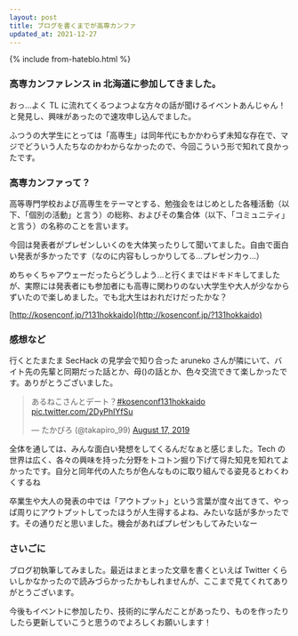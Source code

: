```yaml
---
layout: post
title: ブログを書くまでが高専カンファ
updated_at: 2021-12-27
---
```


{% include from-hateblo.html %}

### 高専カンファレンス in 北海道に参加してきました。

おっ…よく TL に流れてくるつよつよな方々の話が聞けるイベントあんじゃん！  と発見し、興味があったので速攻申し込んでました。

ふつうの大学生にとっては「高専生」は同年代にもかかわらず未知な存在で、マジでどういう人たちなのかわからなかったので、今回こういう形で知れて良かったです。

### 高専カンファって？

高等専門学校および高専生をテーマとする、勉強会をはじめとした各種活動（以下、「個別の活動」と言う）の総称、およびその集合体（以下、「コミュニティ」と言う）の名称のことを言います。

今回は発表者がプレゼンしいくのを大体笑ったりして聞いてました。自由で面白い発表が多かったです（なのに内容もしっかりしてる…プレゼン力ゥ…）

めちゃくちゃアウェーだったらどうしよう…と行くまではドキドキしてましたが、実際には発表者にも参加者にも高専に関わりのない大学生や大人が少なからずいたので楽しめました。でも北大生はおれだけだったかな？

[http://kosenconf.jp/?131hokkaido](http://kosenconf.jp/?131hokkaido)

### 感想など

行くとたまたま SecHack の見学会で知り合った aruneko さんが隣にいて、バイト先の先輩と同期だった話とか、母()の話とか、色々交流できて楽しかったです。ありがとうございました。

<blockquote class="twitter-tweet"><p lang="ja" dir="ltr">あるねこさんとデート？<a href="https://twitter.com/hashtag/kosenconf131hokkaido?src=hash&amp;ref_src=twsrc%5Etfw">#kosenconf131hokkaido</a> <a href="https://t.co/2DyPhIYfSu">pic.twitter.com/2DyPhIYfSu</a></p>&mdash; たかぴろ (@takapiro_99) <a href="https://twitter.com/takapiro_99/status/1162564639864942592?ref_src=twsrc%5Etfw">August 17, 2019</a></blockquote> <script async src="https://platform.twitter.com/widgets.js" charset="utf-8"></script>

全体を通しては、みんな面白い発想をしてくるんだなぁと感じました。Tech の世界は広く、各々の興味を持った分野をトコトン掘り下げて得た知見を知れてよかったです。自分と同年代の人たちが色んなものに取り組んでる姿見るとわくわくするね

卒業生や大人の発表の中では「アウトプット」という言葉が度々出てきて、やっぱ周りにアウトプットしてったほうが人生得するよね、みたいな話が多かったです。その通りだと思いました。機会があればプレゼンもしてみたいなー

### さいごに

ブログ初執筆してみました。最近はまとまった文章を書くといえば Twitter くらいしかなかったので読みづらかったかもしれませんが、ここまで見てくれてありがとうございます。

今後もイベントに参加したり、技術的に学んだことがあったり、ものを作ったりしたら更新していこうと思うのでよろしくお願いします！
